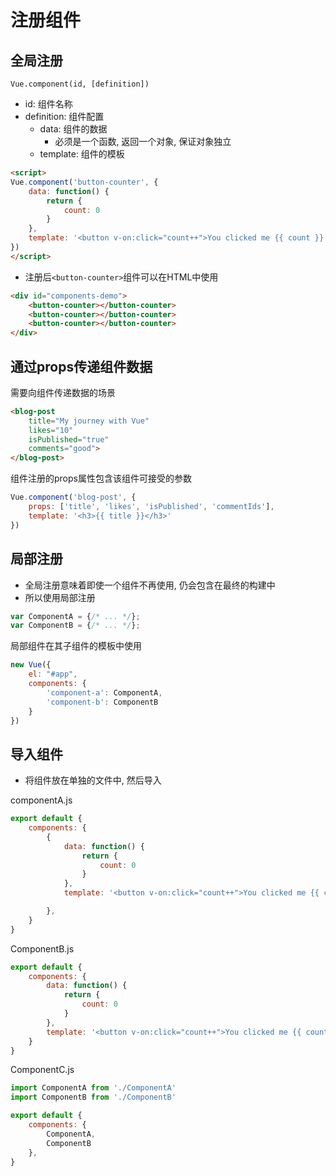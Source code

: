# 注册组件

## 全局注册

`Vue.component(id, [definition])`

- id: 组件名称
- definition: 组件配置
  - data: 组件的数据
    - 必须是一个函数, 返回一个对象, 保证对象独立
  - template: 组件的模板

```html
<script>
Vue.component('button-counter', {
    data: function() {
        return {
            count: 0
        }
    },
    template: '<button v-on:click="count++">You clicked me {{ count }} times.</button>'
})
</script>
```

- 注册后`<button-counter>`组件可以在HTML中使用

```html
<div id="components-demo">
    <button-counter></button-counter>
    <button-counter></button-counter>
    <button-counter></button-counter>
</div>
```

## 通过props传递组件数据

需要向组件传递数据的场景

```html
<blog-post 
    title="My journey with Vue"
    likes="10"
    isPublished="true"
    comments="good">
</blog-post>
```

组件注册的props属性包含该组件可接受的参数

```js
Vue.component('blog-post', {
    props: ['title', 'likes', 'isPublished', 'commentIds'],
    template: '<h3>{{ title }}</h3>'
})
```

## 局部注册

- 全局注册意味着即使一个组件不再使用, 仍会包含在最终的构建中
- 所以使用局部注册

```js
var ComponentA = {/* ... */};
var ComponentB = {/* ... */};
```

局部组件在其子组件的模板中使用

```js
new Vue({
    el: "#app",
    components: {
        'component-a': ComponentA,
        'component-b': ComponentB
    }
})
```

## 导入组件

- 将组件放在单独的文件中, 然后导入

componentA.js

```js
export default {
    components: {
        {
            data: function() {
                return {
                    count: 0
                }
            },
            template: '<button v-on:click="count++">You clicked me {{ count }} times.</button>'

        },
    }
}
```

ComponentB.js

```js
export default {
    components: {
        data: function() {
            return {
                count: 0
            }
        },
        template: '<button v-on:click="count++">You clicked me {{ count }} times.</button>'
    }
}
```

ComponentC.js

```js
import ComponentA from './ComponentA'
import ComponentB from './ComponentB'

export default {
    components: {
        ComponentA,
        ComponentB
    },
}
```

